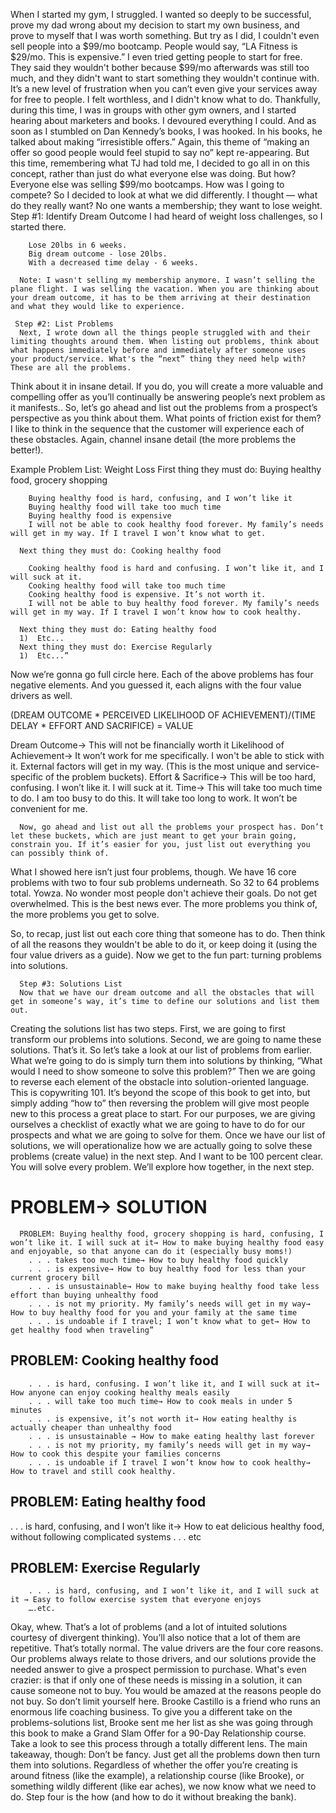 When I started my gym, I struggled. I wanted so deeply to be successful, prove my dad wrong about my decision to start my own business, and prove to myself that I was worth something. But try as I did, I couldn't even sell people into a $99/mo bootcamp. People would say, “LA Fitness is $29/mo. This is expensive.” I even tried getting people to start for free. They said they wouldn't bother because $99/mo afterwards was still too much, and they didn't want to start something they wouldn't continue with.
      It’s a new level of frustration when you can’t even give your services away for free to people. I felt worthless, and I didn't know what to do. Thankfully, during this time, I was in groups with other gym owners, and I started hearing about marketers and books. I devoured everything I could. And as soon as I stumbled on Dan Kennedy’s books, I was hooked.
      In his books, he talked about making “irresistible offers.” Again, this theme of “making an offer so good people would feel stupid to say no” kept re-appearing. But this time, remembering what TJ had told me, I decided to go all in on this concept, rather than just do what everyone else was doing.
      But how? Everyone else was selling $99/mo bootcamps. How was I going to compete? So I decided to look at what we did differently. I thought — what do they really want? No one wants a membership; they want to lose weight.
      Step #1: Identify Dream Outcome
      I had heard of weight loss challenges, so I started there.
      
        Lose 20lbs in 6 weeks.
        Big dream outcome - lose 20lbs.
        With a decreased time delay - 6 weeks.
      
      Note: I wasn't selling my membership anymore. I wasn’t selling the plane flight. I was selling the vacation. When you are thinking about your dream outcome, it has to be them arriving at their destination and what they would like to experience.
 
     Step #2: List Problems
      Next, I wrote down all the things people struggled with and their limiting thoughts around them. When listing out problems, think about what happens immediately before and immediately after someone uses your product/service. What's the “next” thing they need help with? These are all the problems. 

Think about it in insane detail. If you do, you will create a more valuable and compelling offer as you’ll continually be answering people’s next problem as it manifests..
      So, let’s go ahead and list out the problems from a prospect’s perspective as you think about them. What points of friction exist for them? I like to think in the sequence that the customer will experience each of these obstacles. Again, channel insane detail (the more problems the better!). 

Example Problem List: Weight Loss
      First thing they must do: Buying healthy food, grocery shopping
      
        Buying healthy food is hard, confusing, and I won’t like it
        Buying healthy food will take too much time
        Buying healthy food is expensive
        I will not be able to cook healthy food forever. My family’s needs will get in my way. If I travel I won’t know what to get.
      
      Next thing they must do: Cooking healthy food
      
        Cooking healthy food is hard and confusing. I won’t like it, and I will suck at it.
        Cooking healthy food will take too much time
        Cooking healthy food is expensive. It’s not worth it.
        I will not be able to buy healthy food forever. My family’s needs will get in my way. If I travel I won’t know how to cook healthy.
      
      Next thing they must do: Eating healthy food
      1)  Etc...
      Next thing they must do: Exercise Regularly
      1)  Etc...”

Now we’re gonna go full circle here. Each of the above problems has four negative elements. And you guessed it, each aligns with the four value drivers as well.

(DREAM OUTCOME * PERCEIVED LIKELIHOOD OF ACHIEVEMENT)/(TIME DELAY * EFFORT AND SACRIFICE) = VALUE


Dream Outcome→ This will not be financially worth it
        Likelihood of Achievement→ It won’t work for me specifically. I won't be able to stick with it. External factors will get in my way. (This is the most unique and service-specific of the problem buckets).
        Effort & Sacrifice→ This will be too hard, confusing. I won’t like it. I will suck at it.
        Time→ This will take too much time to do. I am too busy to do this. It will take too long to work. It won’t be convenient for me.
      
      Now, go ahead and list out all the problems your prospect has. Don’t let these buckets, which are just meant to get your brain going, constrain you. If it’s easier for you, just list out everything you can possibly think of.

What I showed here isn’t just four problems, though. We have 16 core problems with two to four sub problems underneath. So 32 to 64 problems total. Yowza. No wonder most people don't achieve their goals. Do not get overwhelmed. This is the best news ever. The more problems you think of, the more problems you get to solve.

So, to recap, just list out each core thing that someone has to do. Then think of all the reasons they wouldn't be able to do it, or keep doing it (using the four value drivers as a guide).
      Now we get to the fun part: turning problems into solutions.

      Step #3: Solutions List
      Now that we have our dream outcome and all the obstacles that will get in someone’s way, it’s time to define our solutions and list them out.
    
  Creating the solutions list has two steps. First, we are going to first transform our problems into solutions. Second, we are going to name these solutions. That’s it. So let’s take a look at our list of problems from earlier. What we’re going to do is simply turn them into solutions by thinking, “What would I need to show someone to solve this problem?” Then we are going to reverse each element of the obstacle into solution-oriented language. This is copywriting 101. It’s beyond the scope of this book to get into, but simply adding “how to” then reversing the problem will give most people new to this process a great place to start. For our purposes, we are giving ourselves a checklist of exactly what we are going to have to do for our prospects and what we are going to solve for them.
      Once we have our list of solutions, we will operationalize how we are actually going to solve these problems (create value) in the next step. And I want to be 100 percent clear. You will solve every problem. We’ll explore how together, in the next step.

# PROBLEM→ SOLUTION
      PROBLEM: Buying healthy food, grocery shopping is hard, confusing, I won’t like it. I will suck at it→ How to make buying healthy food easy and enjoyable, so that anyone can do it (especially busy moms!)
        . . . takes too much time→ How to buy healthy food quickly
        . . . is expensive→ How to buy healthy food for less than your current grocery bill
        . . . is unsustainable→ How to make buying healthy food take less effort than buying unhealthy food
        . . . is not my priority. My family’s needs will get in my way→ How to buy healthy food for you and your family at the same time
        . . . is undoable if I travel; I won’t know what to get→ How to get healthy food when traveling”

## PROBLEM: Cooking healthy food      
        . . . is hard, confusing. I won’t like it, and I will suck at it→ How anyone can enjoy cooking healthy meals easily
        . . . will take too much time→ How to cook meals in under 5 minutes
        . . . is expensive, it’s not worth it→ How eating healthy is actually cheaper than unhealthy food
        . . . is unsustainable → How to make eating healthy last forever
        . . . is not my priority, my family’s needs will get in my way→ How to cook this despite your families concerns
        . . . is undoable if I travel I won’t know how to cook healthy→ How to travel and still cook healthy. 

## PROBLEM: Eating healthy food

. . . is hard, confusing, and I won’t like it→ How to eat delicious healthy food, without following complicated systems
        . . . etc
      
      
## PROBLEM: Exercise Regularly
     
        . . . is hard, confusing, and I won’t like it, and I will suck at it → Easy to follow exercise system that everyone enjoys
        ….etc.
      
     
Okay, whew. That’s a lot of problems (and a lot of intuited solutions courtesy of divergent thinking). You’ll also notice that a lot of them are repetitive. That’s totally normal. The value drivers are the four core reasons. Our problems always relate to those drivers, and our solutions provide the needed answer to give a prospect permission to purchase. What's even crazier: is that if only one of these needs is missing in a solution, it can cause someone not to buy. You would be amazed at the reasons people do not buy. So don’t limit yourself here.
      Brooke Castillo is a friend who runs an enormous life coaching business. To give you a different take on the problems-solutions list, Brooke sent me her list as she was going through this book to make a Grand Slam Offer for a 90-Day Relationship course. Take a look to see this process through a totally different lens. The main takeaway, though: Don’t be fancy. Just get all the problems down then turn them into solutions.
Regardless of whether the offer you’re creating is around fitness (like the example), a relationship course (like Brooke), or something wildly different (like ear aches), we now know what we need to do. Step four is the how (and how to do it without breaking the bank).